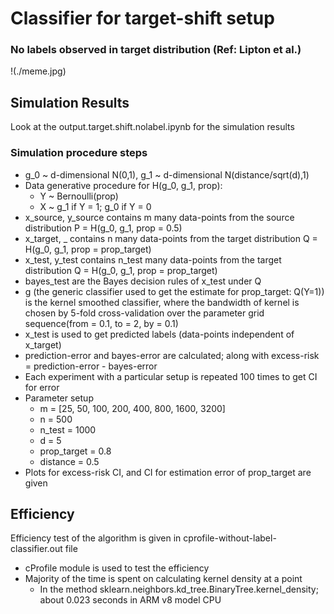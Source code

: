 # Classifier for target-shift setup
### No labels observed in target distribution (Ref: Lipton et al.)
!(./meme.jpg)

## Simulation Results
Look at the output.target.shift.nolabel.ipynb for the simulation results

### Simulation procedure steps

- g_0 ~ d-dimensional N(0,1), g_1 ~ d-dimensional N(distance/sqrt(d),1)
- Data generative procedure for H(g_0, g_1, prop):
  - Y ~ Bernoulli(prop)
  - X ~ g_1 if Y = 1; g_0 if Y = 0
- x_source, y_source contains m many data-points from the source distribution P = H(g_0, g_1, prop = 0.5)
- x_target, _ contains n many data-points from the target distribution Q = H(g_0, g_1, prop = prop_target)
- x_test, y_test contains n_test many data-points from the target distribution Q = H(g_0, g_1, prop = prop_target)
- bayes_test are the Bayes decision rules of x_test under Q
- g (the generic classifier used to get the estimate for prop_target: Q(Y=1)) is the kernel smoothed classifier, where the bandwidth of kernel is chosen by 5-fold cross-validation over the parameter grid sequence(from = 0.1, to = 2, by = 0.1)
- x_test is used to get predicted labels (data-points independent of x_target)
- prediction-error and bayes-error are calculated; along with excess-risk = prediction-error - bayes-error
- Each experiment with a particular setup is repeated 100 times to get CI for error
- Parameter setup
  - m = [25, 50, 100, 200, 400, 800, 1600, 3200]
  - n = 500
  - n_test = 1000
  - d = 5
  - prop_target = 0.8
  - distance = 0.5
- Plots for excess-risk CI, and CI for estimation error of prop_target are given  



## Efficiency

Efficiency test of the algorithm is given in cprofile-without-label-classifier.out file

- cProfile module is used to test the efficiency
- Majority of the time is spent on calculating kernel density at a point 
  - In the method sklearn.neighbors.kd_tree.BinaryTree.kernel_density; about 0.023 seconds in ARM v8 model CPU 
